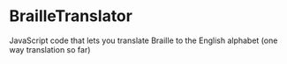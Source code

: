 # BrailleTranslator
JavaScript code that lets you translate Braille to the English alphabet (one way translation so far) 
